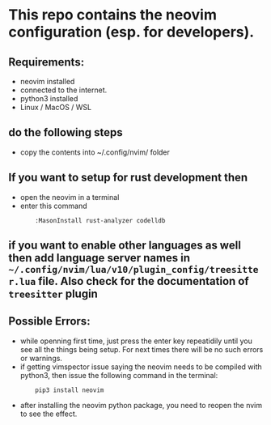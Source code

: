 # This repo contains the neovim configuration (esp. for developers).

## Requirements:

- neovim installed
- connected to the internet.
- python3 installed
- Linux / MacOS / WSL

## do the following steps

- copy the contents into ~/.config/nvim/ folder

## If you want to setup for rust development then

- open the neovim in a terminal
- enter this command
    ```
        :MasonInstall rust-analyzer codelldb
    ```
## if you want to enable other languages as well then add language server names in `~/.config/nvim/lua/v10/plugin_config/treesitter.lua` file. Also check for the documentation of `treesitter` plugin

## Possible Errors:

- while openning first time, just press the enter key repeatidily until you see all the things being setup. For next times there will be no such errors or warnings.
- if getting vimspector issue saying the neovim needs to be compiled with python3, then issue the following command in the terminal:
    ```
        pip3 install neovim
    ```
- after installing the neovim python package, you need to reopen the nvim to see the effect.

